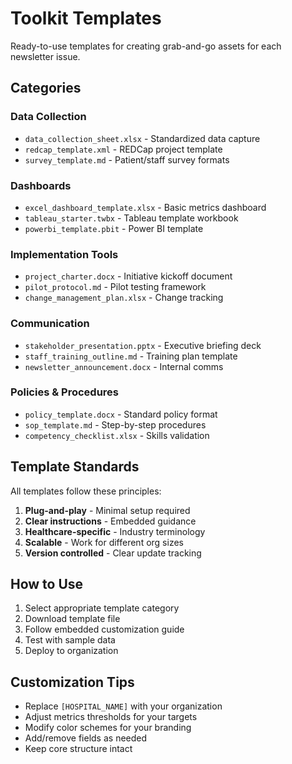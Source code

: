 # Toolkit Templates

Ready-to-use templates for creating grab-and-go assets for each newsletter issue.

## Categories

### Data Collection
- `data_collection_sheet.xlsx` - Standardized data capture
- `redcap_template.xml` - REDCap project template
- `survey_template.md` - Patient/staff survey formats

### Dashboards
- `excel_dashboard_template.xlsx` - Basic metrics dashboard
- `tableau_starter.twbx` - Tableau template workbook  
- `powerbi_template.pbit` - Power BI template

### Implementation Tools
- `project_charter.docx` - Initiative kickoff document
- `pilot_protocol.md` - Pilot testing framework
- `change_management_plan.xlsx` - Change tracking

### Communication
- `stakeholder_presentation.pptx` - Executive briefing deck
- `staff_training_outline.md` - Training plan template
- `newsletter_announcement.docx` - Internal comms

### Policies & Procedures
- `policy_template.docx` - Standard policy format
- `sop_template.md` - Step-by-step procedures
- `competency_checklist.xlsx` - Skills validation

## Template Standards

All templates follow these principles:
1. **Plug-and-play** - Minimal setup required
2. **Clear instructions** - Embedded guidance
3. **Healthcare-specific** - Industry terminology
4. **Scalable** - Work for different org sizes
5. **Version controlled** - Clear update tracking

## How to Use

1. Select appropriate template category
2. Download template file
3. Follow embedded customization guide
4. Test with sample data
5. Deploy to organization

## Customization Tips

- Replace `[HOSPITAL_NAME]` with your organization
- Adjust metrics thresholds for your targets
- Modify color schemes for your branding
- Add/remove fields as needed
- Keep core structure intact